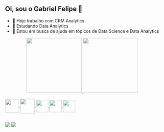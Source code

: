 ## Oi, sou o Gabriel Felipe 👋

- 🔭 Hoje trabalho com CRM Analytics
- 🌱 Estudando Data Analytics
- 🤔 Estou em busca de ajuda em tópicos de Data Science e Data Analytics
 

<div align="center">
  <a href="https://github.com/gabriellfelipe7">
  <img height="180em" src="https://github-readme-stats.vercel.app/api?username=gabriellfelipe7&show_icons=true&theme=dark&include_all_commits=true&count_private=true"/>
  <img height="180em" src="https://github-readme-stats.vercel.app/api/top-langs/?username=gabriellfelipe7&layout=compact&langs_count=7&theme=dark"/>
</div>


<div style="display: inline_block"><br>
  <img align="center" height="45" width="45" src="https://cdn.jsdelivr.net/gh/devicons/devicon/icons/python/python-original.svg">
  <img align="center" height="48" width="48" src="https://img.icons8.com/color/2x/power-bi.png">
  <img align="center" height="40" width="40" src="https://cdn.jsdelivr.net/gh/devicons/devicon/icons/azure/azure-original.svg">
  <img align="center" height="40" width="40" src="https://cdn.jsdelivr.net/gh/devicons/devicon/icons/figma/figma-original.svg"> 
  <img align="center" height="40" width="40" src="https://cdn.icon-icons.com/icons2/2699/PNG/128/databricks_logo_icon_170295.png"> 
</div>

##

<div> 
  
  <a href = "gabriellfelipe1718@gmail.com"><img src="https://img.shields.io/badge/-Gmail-%23333?style=for-the-badge&logo=gmail&logoColor=white" target="_blank"></a>
  <a href="https://www.linkedin.com/in/gabrielfelipeoli/" target="_blank"><img src="https://img.shields.io/badge/-LinkedIn-%230077B5?style=for-the-badge&logo=linkedin&logoColor=white" target="_blank"></a> 
</div>
